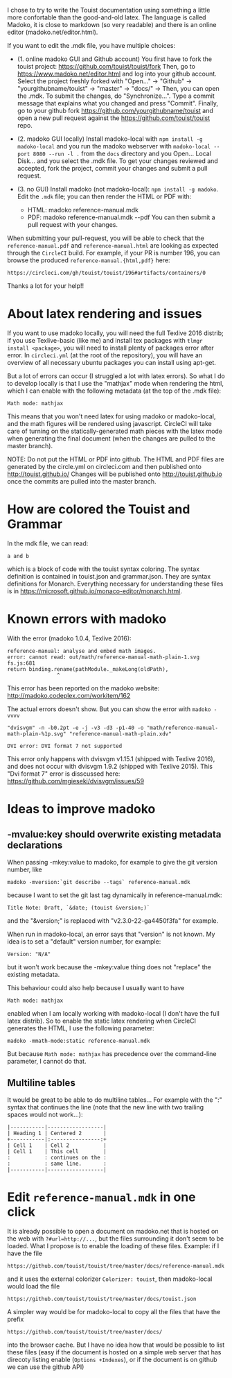 
I chose to try to write the Touist documentation using something
a little more confortable than the good-and-old latex. The language
is called Madoko, it is close to markdown (so very readable) and there
is an online editor (madoko.net/editor.html).

If you want to edit the .mdk file, you have multiple choices:

- (1. online madoko GUI and Github account)
  You first have to fork the touist project: https://github.com/touist/touist/fork
  Then, go to https://www.madoko.net/editor.html and log into your github account.
  Select the project freshly forked with
      "Open..." -> "Github" -> "yourgithubname/touist" -> "master" -> "docs/" ->
  Then, you can open the .mdk.
  To submit the changes, do "Synchronize...". Type a commit message that explains
  what you changed and press "Commit".
  Finally, go to your github fork https://github.com/yourgithubname/touist and
  open a new pull request against the https://github.com/touist/touist repo.

- (2. madoko GUI locally)
  Install madoko-local with `npm install -g madoko-local` and you run the madoko
  webserver with `madoko-local --port 8080 --run -l .` from the `docs` directory
  and you Open... Local Disk... and you select the .mdk file.
  To get your changes reviewed and accepted, fork the project, commit your changes
  and submit a pull request.

- (3. no GUI)
  Install madoko (not madoko-local): `npm install -g madoko`.
  Edit the `.mdk` file; you can then render the HTML or PDF with:
  * HTML: madoko reference-manual.mdk
  * PDF: madoko reference-manual.mdk --pdf
  You can then submit a pull request with your changes.

When submitting your pull-request, you will be able to check that the
`reference-manual.pdf` and `reference-manual.html` are looking as expected
through the `CircleCI` build. For example, if your PR is number 196,
you can browse the produced `reference-manual.{html,pdf}` here:

    https://circleci.com/gh/touist/touist/196#artifacts/containers/0


Thanks a lot for your help!!


About latex rendering and issues
================================

If you want to use madoko locally, you will need the full Texlive 2016 distrib;
if you use Texlive-basic (like me) and install tex packages with
`tlmgr install <package>`, you will need to install plenty of packages
error after error. In `circleci.yml` (at the root of the repository), you will
have an overview of all necessary ubuntu packages you can install using apt-get.

But a lot of errors can occur (I struggled a lot with latex errors). So what I
do to develop locally is that I use the "mathjax" mode when rendering the html,
which I can enable with the following metadata (at the top of the .mdk file):

    Math mode: mathjax

This means that you won't need latex for using madoko or madoko-local, and the
math figures will be rendered using javascript. CircleCI will take care of
turning on the statically-generated math pieces with the latex mode when
generating the final document (when the changes are pulled to the master branch).


NOTE: Do not put the HTML or PDF into github. The HTML and PDF files are
generated by the circle.yml on circleci.com and then published onto
    http://touist.github.io/
Changes will be published onto http://touist.github.io once the commits
are pulled into the master branch.


How are colored the Touist and Grammar
======================================

In the mdk file, we can read:

``` Touist
a and b
```

which is a block of code with the touist syntax coloring. The syntax
definition is contained in touist.json and grammar.json. They are syntax
definitions for Monarch. Everything necessary for understanding these
files is in https://microsoft.github.io/monaco-editor/monarch.html.


Known errors with madoko
========================

With the error (madoko 1.0.4, Texlive 2016):

    reference-manual: analyse and embed math images.
    error: cannot read: out/math/reference-manual-math-plain-1.svg
    fs.js:681
    return binding.rename(pathModule._makeLong(oldPath),
                    ^
This error has been reported on the madoko website:
http://madoko.codeplex.com/workitem/162

The actual errors doesn't show. But you can show the error with `madoko -vvvv`

    "dvisvgm" -n -b0.2pt -e -j -v3 -d3 -p1-40 -o "math/reference-manual-math-plain-%1p.svg" "reference-manual-math-plain.xdv"

    DVI error: DVI format 7 not supported

This error only happens with dvisvgm v1.15.1 (shipped with Texlive 2016), and does not
occur with dvisvgm 1.9.2 (shipped with Texlive 2015). This "Dvi format 7" error is
disscussed here: https://github.com/mgieseki/dvisvgm/issues/59


Ideas to improve madoko
=======================

## -mvalue:key should overwrite existing metadata declarations

When passing -mkey:value to madoko, for example to give the git version number, like

    madoko -mversion:`git describe --tags` reference-manual.mdk
because I want to set the git last tag dynamically in reference-manual.mdk:

    Title Note: Draft, `&date; (touist &version;)`

and the "&version;" is replaced with "v2.3.0-22-ga4450f3fa" for example.

When run in madoko-local, an error says that "version" is not known. My idea is to set
a "default" version number, for example:

    Version: "N/A"

but it won't work because the -mkey:value thing does not "replace" the existing metadata.

This behaviour could also help because I usually want to have

    Math mode: mathjax

enabled when I am locally working with madoko-local (I don't have the full latex
distrib). So to enable the static latex rendering when CircleCI generates the HTML,
I use the following parameter:

    madoko -mmath-mode:static reference-manual.mdk

But because `Math mode: mathjax` has precedence over the command-line parameter,
I cannot do that.


## Multiline tables

It would be great to be able to do multiline tables... For example with the ":"
syntax that continues the line (note that the new line with two trailing spaces
would not work...):

```
|-----------|------------------|
| Heading 1 | Centered 2       |
+-----------|:----------------:+
| Cell 1    | Cell 2           |
| Cell 1    | This cell        |
:           : continues on the :
:           : same line.       :
|-----------|------------------|
```

# Edit `reference-manual.mdk` in one click

It is already possible to open a document on madoko.net that is hosted on
the web with `?#url=http://...`, but the files surrounding it don't seem
to be loaded. What I propose is to enable the loading of these files.
Example: if I have the file

    https://github.com/touist/touist/tree/master/docs/reference-manual.mdk

and it uses the external colorizer `Colorizer: touist`, then madoko-local would
load the file

    https://github.com/touist/touist/tree/master/docs/touist.json

A simpler way would be for madoko-local to copy all the files that have the prefix

    https://github.com/touist/touist/tree/master/docs/

into the browser cache. But I have no idea how that would be possible to list
these files (easy if the document is hosted on a simple web server that has
direcoty listing enable (`Options +Indexes`), or if the document is on github
we can use the github API)
